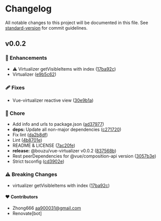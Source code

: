 # Changelog

All notable changes to this project will be documented in this file. See [standard-version](https://github.com/conventional-changelog/standard-version) for commit guidelines.

## v0.0.2



### 🚀 Enhancements

-  ⚠️ Virtualizer getVisibleItems with index ([17ba92c](https://github.com/aa900031/bouzu/commit/17ba92c958290998162fabebfdf6daf92fabfb29))
-  Virtualizer ([e9b5c62](https://github.com/aa900031/bouzu/commit/e9b5c62736fd3b79fe441c7ab66e01dbedf1e301))

### 🩹 Fixes

-  Vue-virtualizer reactive view ([30e9b1a](https://github.com/aa900031/bouzu/commit/30e9b1a0a8d51e83a1a93805d154e5cf1e538e2a))

### 🏡 Chore

-  Add info and urls to package.json ([ad37977](https://github.com/aa900031/bouzu/commit/ad37977146715b780e67f7507c7b7ee45e981274))
-  **deps:** Update all non-major dependencies ([c271720](https://github.com/aa900031/bouzu/commit/c2717204b0644df33c7baa42a1e2ed0a186c886b))
-  Fix lint ([da2b8df](https://github.com/aa900031/bouzu/commit/da2b8df9f1c547fd5c42be5db048cc0dffbb96b3))
-  Lint ([4b8701e](https://github.com/aa900031/bouzu/commit/4b8701e446e0af8f8f2fda55a510e6cd8f1c5ff5))
-  README & LICENSE ([7ac20fe](https://github.com/aa900031/bouzu/commit/7ac20fec0b0344885df567387e4a387efa60a304))
-  **release:** @bouzu/vue-virtualizer v0.0.2 ([837568b](https://github.com/aa900031/bouzu/commit/837568b8a17bad5f3391b28fd7108101aef3850d))
-  Rest peerDependencies for @vue/composition-api version ([3057b3e](https://github.com/aa900031/bouzu/commit/3057b3e87d1eb9825128904631084633ffc78013))
-  Strict tsconfig ([cd3902e](https://github.com/aa900031/bouzu/commit/cd3902ead870acfc9e47caa0080e24d0225f7179))


### ⚠️ Breaking Changes

-  virtualizer getVisibleItems with index ([17ba92c](https://github.com/aa900031/bouzu/commit/17ba92c958290998162fabebfdf6daf92fabfb29))

#### ❤️ Contributors

- Zhong666 <aa900031@gmail.com>
- Renovate[bot]


